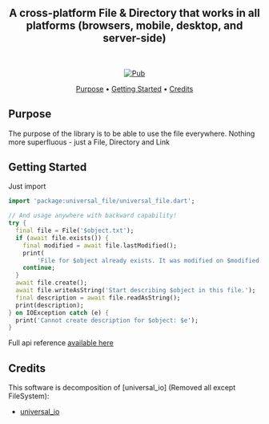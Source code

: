 <h2 align="center">A cross-platform File & Directory that works in all platforms (browsers, mobile, desktop, and server-side)</h2>
<br />
<p align="center">
  <a href="https://pub.dev/packages/universal_file">
    <img src="https://img.shields.io/pub/v/universal_file.svg"
         alt="Pub">
  </a>
</p>

<p align="center">
  <a href="#purpose">Purpose</a> •
  <a href="#getting-started">Getting Started</a> •
  <a href="#credits">Credits</a>
</p>

## Purpose

The purpose of the library is to be able to use the file everywhere. Nothing more superfluous - just a File, Directory and Link

## Getting Started

Just import
```dart
import 'package:universal_file/universal_file.dart';

// And usage anywhere with backward capability!
try {
  final file = File('$object.txt');
  if (await file.exists()) {
    final modified = await file.lastModified();
    print(
        'File for $object already exists. It was modified on $modified.');
    continue;
  }
  await file.create();
  await file.writeAsString('Start describing $object in this file.');
  final description = await file.readAsString();
  print(description);
} on IOException catch (e) {
  print('Cannot create description for $object: $e');
}
```

Full api reference [available here](https://pub.dev/documentation/register/latest/)

## Credits
This software is decomposition of [universal_io] (Removed all except FileSystem):
* [universal_io](https://github.com/dint-dev/universal_io)